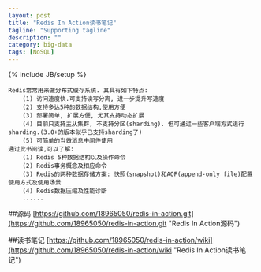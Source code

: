 ```yaml
---
layout: post
title: "Redis In Action读书笔记"
tagline: "Supporting tagline"
description: ""
category: big-data
tags: [NoSQL]
---
```

{% include JB/setup %}

    Redis常常用来做分布式缓存系统. 其具有如下特点:
        (1) 访问速度快.可支持读写分离, 进一步提升写速度
        (2) 支持多达5种的数据结构,使用方便
        (3) 部署简单, 扩展方便, 尤其支持动态扩展
        (4) 目前只支持主从集群, 不支持分区(sharding). 但可通过一些客户端方式进行sharding.(3.0+的版本似乎已支持sharding了)
        (5) 可简单的当做消息中间件使用
    通过此书阅读,可以了解:
        (1) Redis 5种数据结构以及操作命令
        (2) Redis事务概念及相应命令
        (3) Redis的两种数据存储方案: 快照(snapshot)和AOF(append-only file)配置使用方式及使用场景
        (4) Redis数据压缩及性能诊断
        ......

##源码
[https://github.com/18965050/redis-in-action.git](https://github.com/18965050/redis-in-action.git "Redis In Action源码")

    
##读书笔记
[https://github.com/18965050/redis-in-action/wiki](https://github.com/18965050/redis-in-action/wiki "Redis In Action读书笔记") 